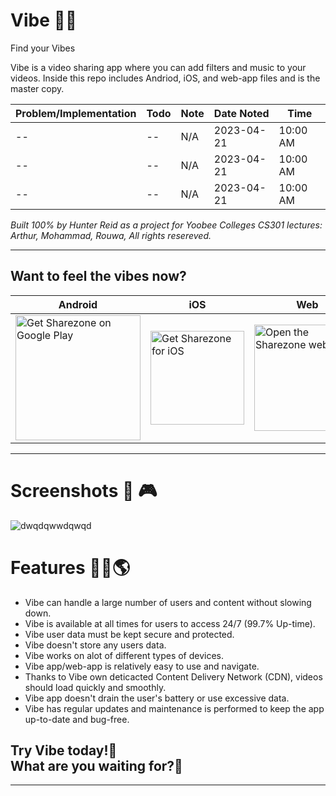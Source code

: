 # Vibe 🎵🎼
Find your Vibes

Vibe is a video sharing app where you can add filters and music to your videos. Inside this repo includes Andriod, iOS, and web-app files and is the master copy.




| Problem/Implementation                     | Todo | Note | Date Noted | Time |
|--------------------------|------------------------|------|------------|------|
| --        | -- | N/A  | 2023-04-21 | 10:00 AM |
| --        | -- | N/A  | 2023-04-21 | 10:00 AM |
| --        | -- | N/A  | 2023-04-21 | 10:00 AM |

<i>Built 100% by Hunter Reid as a project for Yoobee Colleges CS301 lectures: Arthur, Mohammad, Rouwa, All rights resereved.</i>



<hr>

## Want to feel the vibes now?

| Android | iOS | Web |
| --- | ---| --- |
<a href='https://play.google.com/store/apps/details?id=de.codingbrain.sharezone'><img width=200 alt='Get Sharezone on Google Play' src='https://play.google.com/intl/en_us/badges/static/images/badges/en_badge_web_generic.png'/> | <a href='https://apps.apple.com/de/app/sharezone/id1434868489'><img width=150 alt='Get Sharezone for iOS' src='https://user-images.githubusercontent.com/24459435/172480740-d70aff84-fcb6-4f4a-bbd1-a3e2fa58f3a9.svg'/> | <a href='https://web.sharezone.net'><img width=170 alt='Open the Sharezone web app' src='https://user-images.githubusercontent.com/29028262/151261789-ac4d7496-ff14-4ef0-8d9f-c9fee72cb302.png'/> |


<hr>


# Screenshots 📸 🎮
![dwqdqwwdqwqd](https://user-images.githubusercontent.com/62681404/233502295-1fd6b5c5-b77b-452e-8160-b9b758ace277.png)



# Features 👷‍♂️🌎 

- Vibe can handle a large number of users and content without slowing down.
- Vibe is available at all times for users to access 24/7 (99.7% Up-time).
- Vibe user data must be kept secure and protected.
- Vibe doesn't store any users data.
- Vibe works on alot of different types of devices.
- Vibe app/web-app is relatively easy to use and navigate.
- Thanks to Vibe own deticacted Content Delivery Network (CDN), videos should load quickly and smoothly.
- Vibe app doesn't drain the user's battery or use excessive data.
- Vibe has regular updates and maintenance is performed to keep the app up-to-date and bug-free.


## Try Vibe today!🤙 <br> What are you waiting for?📲
<hr>

 
